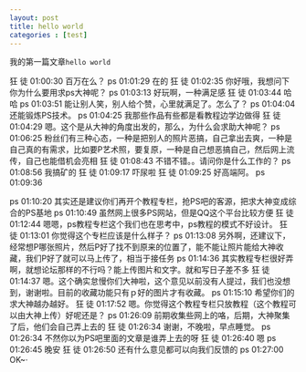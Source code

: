 ```yaml
---
layout: post
title: hello world
categories : [test]
---
```


<div id="content" class="center">
<section>
	<article>
		<p>我的第一篇文章<code>hello world</code></p>
	</article>
</section>
</div>

狂 徒 01:00:30
百万在么？
ps 01:01:29
在的
狂 徒 01:02:35
你好哦，我想问下你为什么要用求ps大神呢？
ps 01:03:13
好玩啊，一种满足感
狂 徒 01:03:44
哈哈
ps 01:03:51
能让别人笑，别人给个赞，心里就满足了。怎么了？
ps 01:04:04
还能锻炼PS技术。
ps 01:04:25
我那些作品有些都是看教程边学边做得
狂 徒 01:04:29
嗯。这个是从大神的角度出发的，那么，为什么会求助大神呢？
ps 01:06:25
粉丝们有三种心态，一种是把别人的照片恶搞，自己拿出去爽，一种是自己真的有需求，比如要P艺术照，要复原，一种是自己想恶搞自己，然后网上流传，自己也能借机会亮相
狂 徒 01:08:43
不错不错。。请问你是什么工作的？
ps 01:08:56
我搞矿的
狂 徒 01:09:17
吓尿啦
狂 徒 01:09:25
好高端阿。
ps 01:09:36

ps 01:10:20
其实还是建议你们再开个教程专栏，抢PS吧的客源，把求大神变成综合的PS基地
ps 01:10:49
虽然网上很多PS网站，但是QQ这个平台比较方便
狂 徒 01:12:44
嗯嗯，ps教程专栏这个我们也在思考中，ps教程的模式不好设计。
狂 徒 01:13:01
你觉得这个专栏应该是什么样子？
ps 01:13:08
另外啊，还建议下，经常想P哪张照片，然后P好了找不到原来的位置了，能不能让照片能给大神收藏，我们P好了就可以马上传了，相当于接任务
ps 01:14:36
其实教程专栏很好弄啊，就想论坛那样的不行吗？能上传图片和文字。就和写日子差不多
狂 徒 01:14:37
嗯。这个确实怠慢你们大神啦，这个意见以前没有人提过，我们也没想到，谢谢啦。目前的收藏功能只有ｐ好的图片才有收藏。
ps 01:15:10
希望你们的求大神越办越好。
狂 徒 01:17:52
嗯。你觉得这个教程专栏只放教程（这个教程可以由大神上传）好呢还是？
ps 01:26:09
前期收集些网上的咯，后期，大神聚集了后，他们会自己弄上去的
狂 徒 01:26:34
谢谢，不晚啦，早点睡觉。
ps 01:26:34
不然你以为PS吧里面的文章是谁弄上去的呀
狂 徒 01:26:40
嗯
ps 01:26:45
晚安
狂 徒 01:26:50
还有什么意见都可以向我们反馈的
ps 01:27:00
OK~·

